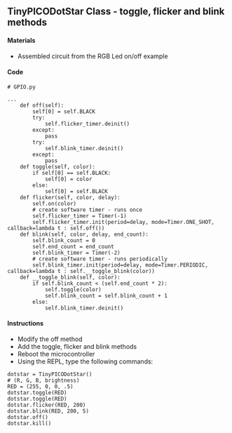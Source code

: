 ## TinyPICODotStar Class - toggle, flicker and blink methods

#### Materials
 - Assembled circuit from the RGB Led on/off example

#### Code
```
# GPIO.py

...
    def off(self):
        self[0] = self.BLACK
        try:
            self.flicker_timer.deinit()
        except:
            pass
        try:
            self.blink_timer.deinit()
        except:
            pass
    def toggle(self, color):
        if self[0] == self.BLACK:
            self[0] = color
        else:
            self[0] = self.BLACK
    def flicker(self, color, delay):
        self.on(color)
        # create software timer - runs once
        self.flicker_timer = Timer(-1)
        self.flicker_timer.init(period=delay, mode=Timer.ONE_SHOT, callback=lambda t : self.off())
    def blink(self, color, delay, end_count):
        self.blink_count = 0
        self.end_count = end_count
        self.blink_timer = Timer(-2)
        # create software timer - runs periodically
        self.blink_timer.init(period=delay, mode=Timer.PERIODIC, callback=lambda t : self.__toggle_blink(color))
    def __toggle_blink(self, color):
        if self.blink_count < (self.end_count * 2):
            self.toggle(color)
            self.blink_count = self.blink_count + 1
        else:
            self.blink_timer.deinit()
```
#### Instructions
 - Modify the off method
 - Add the toggle, flicker and blink methods
 - Reboot the microcontroller
 - Using the REPL, type the following commands:
```
dotstar = TinyPICODotStar()
# (R, G, B, brightness)
RED = (255, 0, 0, .5)
dotstar.toggle(RED)
dotstar.toggle(RED)
dotstar.flicker(RED, 200)
dotstar.blink(RED, 200, 5)
dotstar.off()
dotstar.kill()
```
